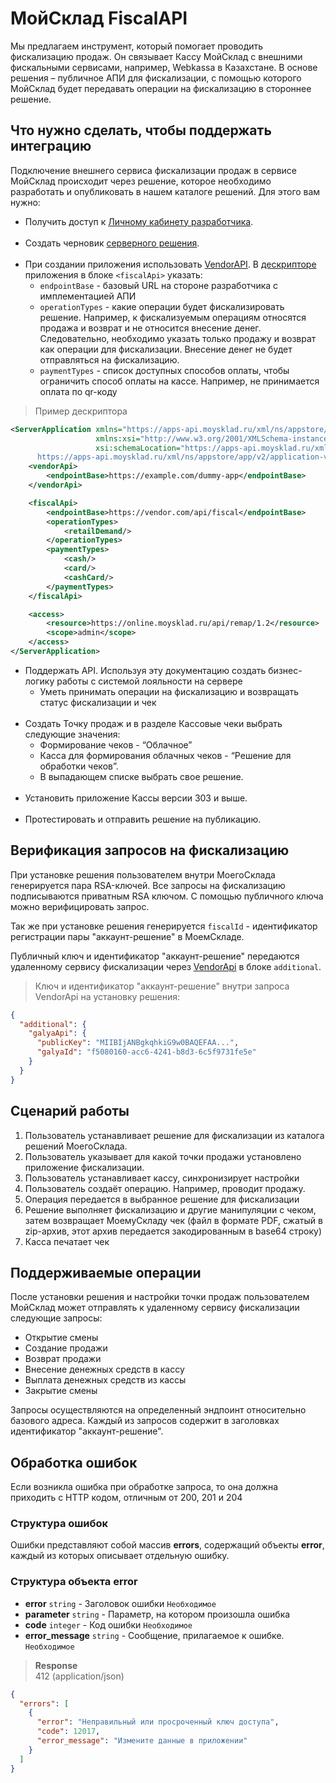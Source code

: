 # МойСклад FiscalAPI

Мы предлагаем инструмент, который помогает проводить фискализацию продаж. 
Он связывает Кассу МойСклад с внешними фискальными сервисами, например, Webkassa в Казахстане. 
В основе решения – публичное АПИ для фискализации, с помощью которого МойСклад будет передавать операции на фискализацию в стороннее решение.

## Что нужно сделать, чтобы поддержать интеграцию

Подключение внешнего сервиса фискализации продаж в сервисе МойСклад происходит через решение, которое необходимо разработать и опубликовать в нашем каталоге решений. Для этого вам нужно:

- Получить доступ к [Личному кабинету разработчика](https://dev.moysklad.ru/doc/api/vendor/1.0/#lichnyj-kabinet-razrabotchika).
  <br/><br/>
- Создать черновик [серверного решения](https://dev.moysklad.ru/doc/api/vendor/1.0/#serwernye-resheniq).
  <br/><br/>
- При создании приложения использовать [VendorAPI](https://dev.moysklad.ru/doc/api/vendor/1.0/#bystryj-start).
В [дескрипторе](https://dev.moysklad.ru/doc/api/vendor/1.0/#deskriptor-resheniq) приложения в блоке `<fiscalApi>` указать:
   - `endpointBase` - базовый URL на стороне разработчика с имплементацией АПИ
   - `operationTypes` - какие операции будет фискализировать решение. Например, к фискализуемым операциям относятся продажа и возврат и не относится внесение денег. Следовательно, необходимо указать только продажу и возврат как операции для фискализации. Внесение денег не будет отправляться на фискализацию.
   - `paymentTypes` - список доступных способов оплаты, чтобы ограничить способ оплаты на кассе. Например, не принимается оплата по qr-коду

> Пример дескриптора

```xml
<ServerApplication xmlns="https://apps-api.moysklad.ru/xml/ns/appstore/app/v2"
                   xmlns:xsi="http://www.w3.org/2001/XMLSchema-instance"
                   xsi:schemaLocation="https://apps-api.moysklad.ru/xml/ns/appstore/app/v2
      https://apps-api.moysklad.ru/xml/ns/appstore/app/v2/application-v2.xsd">
    <vendorApi>
        <endpointBase>https://example.com/dummy-app</endpointBase>
    </vendorApi>

    <fiscalApi>
        <endpointBase>https://vendor.com/api/fiscal</endpointBase>
        <operationTypes>
            <retailDemand/>
        </operationTypes>
        <paymentTypes>
            <cash/>
            <card/>
            <cashCard/>
        </paymentTypes>
    </fiscalApi>

    <access>
        <resource>https://online.moysklad.ru/api/remap/1.2</resource>
        <scope>admin</scope>
    </access>
</ServerApplication>
```

- Поддержать API. Используя эту документацию создать бизнес-логику работы с системой лояльности на сервере
   - Уметь принимать операции на фискализацию и возвращать статус фискализации и чек
     <br/><br/>
- Создать Точку продаж и в разделе Кассовые чеки выбрать следующие значения:
   - Формирование чеков - “Облачное”
   - Касса для формирования облачных чеков - “Решение для обработки чеков”. 
   - В выпадающем списке выбрать свое решение.
     <br/><br/>
- Установить приложение Кассы версии 303 и выше.
  <br/><br/>
- Протестировать и отправить решение на публикацию.

## Верификация запросов на фискализацию
При установке решения пользователем внутри МоегоСклада генерируется пара RSA-ключей.
Все запросы на фискализацию подписываются приватным RSA ключом. С помощью публичного ключа можно верифицировать запрос.

Так же при установке решения генерируется `fiscalId` - идентификатор регистрации пары "аккаунт-решение" в МоемСкладе.

Публичный ключ и идентификатор "аккаунт-решение" передаются удаленному сервису фискализации через [VendorApi](https://dev.moysklad.ru/doc/api/vendor/1.0/#aktiwaciq-resheniq-na-akkaunte) в блоке `additional`.

> Ключ и идентификатор "аккаунт-решение" внутри запроса VendorApi на установку решения:

```json
{
  "additional": {
    "galyaApi": {
      "publicKey": "MIIBIjANBgkqhkiG9w0BAQEFAA...",
      "galyaId": "f5080160-acc6-4241-b8d3-6c5f9731fe5e"
    }
  }
}
```

## Сценарий работы

1. Пользователь устанавливает решение для фискализации из каталога решений МоегоСклада.
2. Пользователь указывает для какой точки продажи установлено приложение фискализации. 
3. Пользователь устанавливает кассу, синхронизирует настройки
4. Пользователь создаёт операцию. Например, проводит продажу.
5. Операция передается в выбранное решение для фискализации
6. Решение выполняет фискализацию и другие манипуляции с чеком, затем возвращает МоемуСкладу чек (файл в формате PDF, сжатый в zip-архив, этот архив передается закодированным в base64 строку)
7. Касса печатает чек

## Поддерживаемые операции

После установки решения и настройки точки продаж пользователем МойСклад может отправлять к удаленному сервису фискализации следующие запросы:

- Открытие смены
- Создание продажи
- Возврат продажи
- Внесение денежных средств в кассу
- Выплата денежных средств из кассы
- Закрытие смены

Запросы осуществляются на определенный эндпоинт относительно базового адреса. Каждый из запросов содержит в заголовках идентификатор "аккаунт-решение".

## Обработка ошибок
Если возникла ошибка при обработке запроса, то она должна приходить с HTTP кодом, отличным от 200, 201 и 204

### Структура ошибок
Ошибки представляют собой массив **errors**, содержащий объекты **error**, каждый из которых описывает отдельную ошибку.

### Структура объекта error
+ **error** `string` - Заголовок ошибки `Необходимое`
+ **parameter** `string` - Параметр, на котором произошла ошибка
+ **code** `integer` - Код ошибки `Необходимое`
+ **error_message** `string` - Сообщение, прилагаемое к ошибке. `Необходимое`

> **Response**  
> 412 (application/json)

```json
{
  "errors": [
    {
      "error": "Неправильный или просроченный ключ доступа",
      "code": 12017,
      "error_message": "Измените данные в приложении"
    }
  ]
}
```
